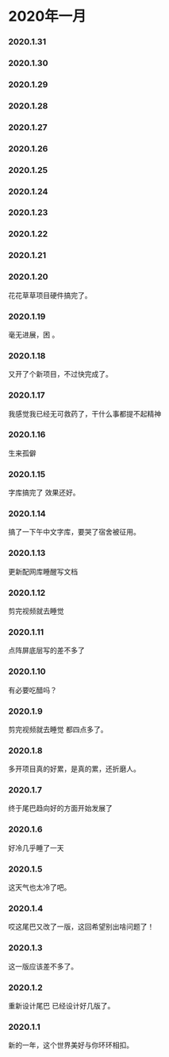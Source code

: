 # 2020年一月

### 2020.1.31
### 2020.1.30 
### 2020.1.29 
### 2020.1.28 
### 2020.1.27
### 2020.1.26 
### 2020.1.25 
### 2020.1.24 
### 2020.1.23 
### 2020.1.22 
### 2020.1.21 
### 2020.1.20 
花花草草项目硬件搞完了。
### 2020.1.19
毫无进展，困 。 
### 2020.1.18
又开了个新项目，不过快完成了。
### 2020.1.17  
我感觉我已经无可救药了，干什么事都提不起精神
### 2020.1.16
生来孤僻
### 2020.1.15
字库搞完了 效果还好。
### 2020.1.14
搞了一下午中文字库，要哭了宿舍被征用。
### 2020.1.13
更新配网库睡醒写文档
### 2020.1.12
剪完视频就去睡觉
### 2020.1.11
点阵屏底层写的差不多了
### 2020.1.10
有必要吃醋吗？
### 2020.1.9
剪完视频就去睡觉 都四点多了。
### 2020.1.8
多开项目真的好累，是真的累，还折磨人。
### 2020.1.7
终于尾巴趋向好的方面开始发展了
### 2020.1.6
好冷几乎睡了一天
### 2020.1.5
这天气也太冷了吧。
### 2020.1.4
哎这尾巴又改了一版，这回希望别出啥问题了！
### 2020.1.3
这一版应该差不多了。
### 2020.1.2
重新设计尾巴 已经设计好几版了。
### 2020.1.1
新的一年，这个世界美好与你环环相扣。
